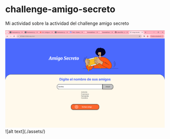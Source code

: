 # challenge-amigo-secreto

Mi actividad sobre la actividad del challenge amigo secreto

![alt text](./assets/image.png)
![alt text](./assets/<El amigo secreto es.PNG>)